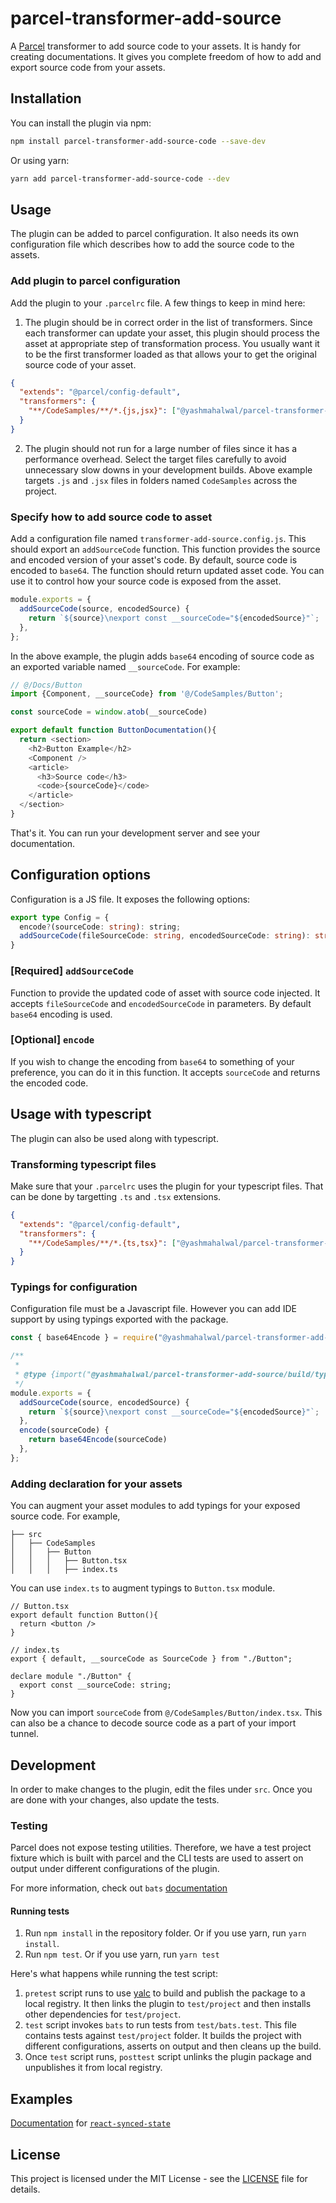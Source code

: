 # parcel-transformer-add-source

A [Parcel](https://parceljs.org/) transformer to add source code to your assets. It is handy for creating documentations. It gives you complete freedom of how to add and export source code from your assets.

## Installation

You can install the plugin via npm:

```bash
npm install parcel-transformer-add-source-code --save-dev
```

Or using yarn:

```bash
yarn add parcel-transformer-add-source-code --dev
```

## Usage

The plugin can be added to parcel configuration. It also needs its own configuration file which describes how to add the source code to the assets.

### Add plugin to parcel configuration
Add the plugin to your `.parcelrc` file. A few things to keep in mind here:

1. The plugin should be in correct order in the list of transformers. Since each transformer can update your asset, this plugin should process the asset at appropriate step of transformation process. You usually want it to be the first transformer loaded as that allows your to get the original source code of your asset.

```json
{
  "extends": "@parcel/config-default",
  "transformers": {
    "**/CodeSamples/**/*.{js,jsx}": ["@yashmahalwal/parcel-transformer-add-source", "..."]
  }
}
```
2. The plugin should not run for a large number of files since it has a performance overhead. Select the target files carefully to avoid unnecessary slow downs in your development builds. Above example targets `.js` and `.jsx` files in folders named `CodeSamples` across the project. 

### Specify how to add source code to asset 
Add a configuration file named `transformer-add-source.config.js`. This should export an `addSourceCode` function. This function provides the source and encoded version of your asset's code. By default, source code is encoded to `base64`. The function should return updated asset code. You can use it to control how your source code is exposed from the asset.

```js
module.exports = {
  addSourceCode(source, encodedSource) {
    return `${source}\nexport const __sourceCode="${encodedSource}"`;
  },
};
```

In the above example, the plugin adds `base64` encoding of source code as an exported variable named `__sourceCode`. For example:
```js
// @/Docs/Button
import {Component, __sourceCode} from '@/CodeSamples/Button';

const sourceCode = window.atob(__sourceCode)

export default function ButtonDocumentation(){
  return <section>
    <h2>Button Example</h2>
    <Component />
    <article>
      <h3>Source code</h3>
      <code>{sourceCode}</code>
    </article>
  </section>
}
```

That's it. You can run your development server and see your documentation.

## Configuration options

Configuration is a JS file. It exposes the following options:

```ts
export type Config = {
  encode?(sourceCode: string): string;
  addSourceCode(fileSourceCode: string, encodedSourceCode: string): string;
}
```

### [Required] `addSourceCode`
Function to provide the updated code of asset with source code injected. It accepts `fileSourceCode` and `encodedSourceCode` in parameters. By default `base64` encoding is used.

### [Optional] `encode`
If you wish to change the encoding from `base64` to something of your preference, you can do it in this function. It accepts `sourceCode` and returns the encoded code.

## Usage with typescript
The plugin can also be used along with typescript. 

### Transforming typescript files
Make sure that your `.parcelrc` uses the plugin for your typescript files. That can be done by targetting `.ts` and `.tsx` extensions. 

```json
{
  "extends": "@parcel/config-default",
  "transformers": {
    "**/CodeSamples/**/*.{ts,tsx}": ["@yashmahalwal/parcel-transformer-add-source", "..."]
  }
}
```

### Typings for configuration
Configuration file must be a Javascript file. However you can add IDE support by using typings exported with the package.

```js
const { base64Encode } = require("@yashmahalwal/parcel-transformer-add-source/build/base64-encode");

/**
 *
 * @type {import("@yashmahalwal/parcel-transformer-add-source/build/types/config").Config}
 */
module.exports = {
  addSourceCode(source, encodedSource) {
    return `${source}\nexport const __sourceCode="${encodedSource}"`;
  },
  encode(sourceCode) {
    return base64Encode(sourceCode)
  },
};

```

### Adding declaration for your assets
You can augment your asset modules to add typings for your exposed source code. For example,
```
├── src
│   ├── CodeSamples
│   │   ├── Button
│   │   │   ├── Button.tsx
│   │   │   ├── index.ts 
```

You can use `index.ts` to augment typings to `Button.tsx` module. 

```tsx
// Button.tsx
export default function Button(){
  return <button />
}
```

```tsx
// index.ts
export { default, __sourceCode as SourceCode } from "./Button";

declare module "./Button" {
  export const __sourceCode: string;
}
```

Now you can import `sourceCode` from `@/CodeSamples/Button/index.tsx`. This can also be a chance to decode source code as a part of your import tunnel.

## Development

In order to make changes to the plugin, edit the files under `src`. Once you are done with your changes, also update the tests.

### Testing
Parcel does not expose testing utilities. Therefore, we have a test project fixture which is built with parcel and the CLI tests are used to assert on output under different configurations of the plugin.

For more information, check out `bats` [documentation](https://bats-core.readthedocs.io/en/stable/writing-tests.html)

#### Running tests
1. Run `npm install` in the repository folder. Or if you use yarn, run `yarn install`.
2. Run `npm test`. Or if you use yarn, run `yarn test`

Here's what happens while running the test script:

1. `pretest` script runs to use [yalc](https://github.com/wclr/yalc) to build and publish the package to a local registry. It then links the plugin to `test/project` and then installs other dependencies for `test/project`.
2. `test` script invokes `bats` to run tests from `test/bats.test`. This file contains tests against `test/project` folder. It builds the project with different configurations, asserts on output and then cleans up the build.
3. Once `test` script runs, `posttest` script unlinks the plugin package and unpublishes it from local registry. 

## Examples
[Documentation](https://yashmahalwal.github.io/react-synced-state/) for [`react-synced-state`](https://github.com/yashmahalwal/react-synced-state)

## License

This project is licensed under the MIT License - see the [LICENSE](LICENSE) file for details.
